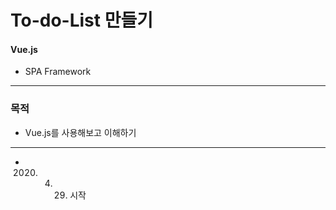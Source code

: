 # To-do-List 만들기

#### Vue.js
- SPA Framework

* * *

### 목적
- Vue.js를 사용해보고 이해하기

* * *

- 2020. 04. 29. 시작
